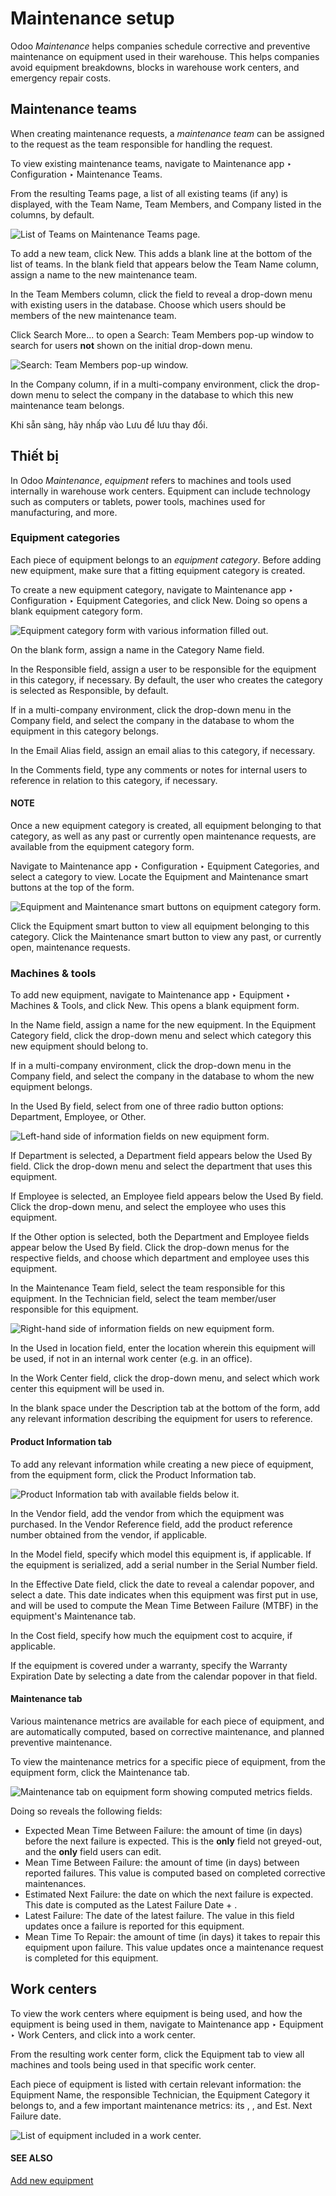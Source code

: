 # Maintenance setup

Odoo *Maintenance* helps companies schedule corrective and preventive maintenance on equipment used
in their warehouse. This helps companies avoid equipment breakdowns, blocks in warehouse work
centers, and emergency repair costs.

## Maintenance teams

When creating maintenance requests, a *maintenance team* can be assigned to the request as the team
responsible for handling the request.

To view existing maintenance teams, navigate to Maintenance app ‣ Configuration
‣ Maintenance Teams.

From the resulting Teams page, a list of all existing teams (if any) is displayed, with
the Team Name, Team Members, and Company listed in the columns,
by default.

![List of Teams on Maintenance Teams page.](../../../_images/maintenance-setup-teams-list.png)

To add a new team, click New. This adds a blank line at the bottom of the list of teams.
In the blank field that appears below the Team Name column, assign a name to the new
maintenance team.

In the Team Members column, click the field to reveal a drop-down menu with existing
users in the database. Choose which users should be members of the new maintenance team.

Click Search More... to open a Search: Team Members pop-up window to search
for users **not** shown on the initial drop-down menu.

![Search: Team Members pop-up window.](../../../_images/maintenance-setup-search-team-members.png)

In the Company column, if in a multi-company environment, click the drop-down menu to
select the company in the database to which this new maintenance team belongs.

Khi sẵn sàng, hãy nhấp vào Lưu để lưu thay đổi.

## Thiết bị

In Odoo *Maintenance*, *equipment* refers to machines and tools used internally in warehouse work
centers. Equipment can include technology such as computers or tablets, power tools, machines used
for manufacturing, and more.

### Equipment categories

Each piece of equipment belongs to an *equipment category*. Before adding new equipment, make sure
that a fitting equipment category is created.

To create a new equipment category, navigate to Maintenance app ‣ Configuration
‣ Equipment Categories, and click New. Doing so opens a blank equipment category
form.

![Equipment category form with various information filled out.](../../../_images/maintenance-setup-category-form.png)

On the blank form, assign a name in the Category Name field.

In the Responsible field, assign a user to be responsible for the equipment in this
category, if necessary. By default, the user who creates the category is selected as
Responsible, by default.

If in a multi-company environment, click the drop-down menu in the Company field, and
select the company in the database to whom the equipment in this category belongs.

In the Email Alias field, assign an email alias to this category, if necessary.

In the Comments field, type any comments or notes for internal users to reference in
relation to this category, if necessary.

#### NOTE
Once a new equipment category is created, all equipment belonging to that category, as well as
any past or currently open maintenance requests, are available from the equipment category form.

Navigate to Maintenance app ‣ Configuration ‣ Equipment Categories, and
select a category to view. Locate the Equipment and Maintenance smart
buttons at the top of the form.

![Equipment and Maintenance smart buttons on equipment category form.](../../../_images/maintenance-setup-smart-buttons.png)

Click the Equipment smart button to view all equipment belonging to this category.
Click the Maintenance smart button to view any past, or currently open, maintenance
requests.

### Machines & tools

To add new equipment, navigate to Maintenance app ‣ Equipment ‣ Machines &
Tools, and click New. This opens a blank equipment form.

In the Name field, assign a name for the new equipment. In the Equipment
Category field, click the drop-down menu and select which category this new equipment should belong
to.

If in a multi-company environment, click the drop-down menu in the Company field, and
select the company in the database to whom the new equipment belongs.

In the Used By field, select from one of three radio button options:
Department, Employee, or Other.

![Left-hand side of information fields on new equipment form.](../../../_images/maintenance-setup-new-equipment-left-side.png)

If Department is selected, a Department field appears below the
Used By field. Click the drop-down menu and select the department that uses this
equipment.

If Employee is selected, an Employee field appears below the Used
By field. Click the drop-down menu, and select the employee who uses this equipment.

If the Other option is selected, both the Department and
Employee fields appear below the Used By field. Click the drop-down menus
for the respective fields, and choose which department and employee uses this equipment.

In the Maintenance Team field, select the team responsible for this equipment. In the
Technician field, select the team member/user responsible for this equipment.

![Right-hand side of information fields on new equipment form.](../../../_images/maintenance-setup-new-equipment-right-side.png)

In the Used in location field, enter the location wherein this equipment will be used,
if not in an internal work center (e.g. in an office).

In the Work Center field, click the drop-down menu, and select which work center this
equipment will be used in.

In the blank space under the Description tab at the bottom of the form, add any relevant
information describing the equipment for users to reference.

#### Product Information tab

To add any relevant information while creating a new piece of equipment, from the equipment form,
click the Product Information tab.

![Product Information tab with available fields below it.](../../../_images/maintenance-setup-product-information.png)

In the Vendor field, add the vendor from which the equipment was purchased. In the
Vendor Reference field, add the product reference number obtained from the vendor, if
applicable.

In the Model field, specify which model this equipment is, if applicable. If the
equipment is serialized, add a serial number in the Serial Number field.

In the Effective Date field, click the date to reveal a calendar popover, and select a
date. This date indicates when this equipment was first put in use, and will be used to compute the
Mean Time Between Failure (MTBF) in the equipment's Maintenance tab.

In the Cost field, specify how much the equipment cost to acquire, if applicable.

If the equipment is covered under a warranty, specify the Warranty Expiration Date by
selecting a date from the calendar popover in that field.

#### Maintenance tab

Various maintenance metrics are available for each piece of equipment, and are automatically
computed, based on corrective maintenance, and planned preventive maintenance.

To view the maintenance metrics for a specific piece of equipment, from the equipment form, click
the Maintenance tab.

![Maintenance tab on equipment form showing computed metrics fields.](../../../_images/maintenance-setup-metrics.png)

Doing so reveals the following fields:

- Expected Mean Time Between Failure: the amount of time (in days) before the next
  failure is expected. This is the **only** field not greyed-out, and the **only** field users can
  edit.
- Mean Time Between Failure: the amount of time (in days) between reported failures.
  This value is computed based on completed corrective maintenances.
- Estimated Next Failure: the date on which the next failure is expected. This date is
  computed as the Latest Failure Date + .
- Latest Failure: The date of the latest failure. The value in this field updates once a
  failure is reported for this equipment.
- Mean Time To Repair: the amount of time (in days) it takes to repair this equipment
  upon failure. This value updates once a maintenance request is completed for this equipment.

## Work centers

To view the work centers where equipment is being used, and how the equipment is being used in them,
navigate to Maintenance app ‣ Equipment ‣ Work Centers, and click into a work
center.

From the resulting work center form, click the Equipment tab to view all machines and
tools being used in that specific work center.

Each piece of equipment is listed with certain relevant information: the Equipment Name,
the responsible Technician, the Equipment Category it belongs to, and a few
important maintenance metrics: its , , and Est. Next Failure date.

![List of equipment included in a work center.](../../../_images/maintenance-setup-work-center.png)

#### SEE ALSO
[Add new equipment](add_new_equipment.md)
